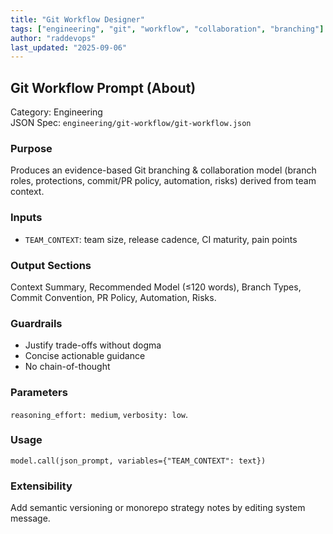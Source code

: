```yaml
---
title: "Git Workflow Designer"
tags: ["engineering", "git", "workflow", "collaboration", "branching"]
author: "raddevops"
last_updated: "2025-09-06"
---
```


## Git Workflow Prompt (About)

Category: Engineering  
JSON Spec: `engineering/git-workflow/git-workflow.json`

### Purpose
Produces an evidence-based Git branching & collaboration model (branch roles, protections, commit/PR policy, automation, risks) derived from team context.

### Inputs
- `TEAM_CONTEXT`: team size, release cadence, CI maturity, pain points

### Output Sections
Context Summary, Recommended Model (≤120 words), Branch Types, Commit Convention, PR Policy, Automation, Risks.

### Guardrails
- Justify trade-offs without dogma
- Concise actionable guidance
- No chain-of-thought

### Parameters
`reasoning_effort: medium`, `verbosity: low`.

### Usage
```
model.call(json_prompt, variables={"TEAM_CONTEXT": text})
```

### Extensibility
Add semantic versioning or monorepo strategy notes by editing system message.